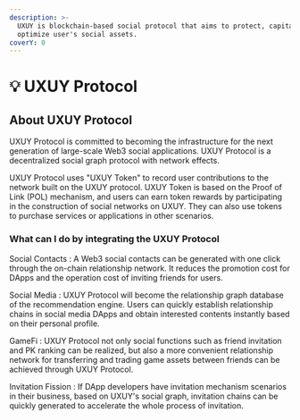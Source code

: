 ```yaml
---
description: >-
  UXUY is blockchain-based social protocol that aims to protect, capitalize and
  optimize user's social assets.
coverY: 0
---
```


# 💡 UXUY Protocol

## About UXUY Protocol

UXUY Protocol is committed to becoming the infrastructure for the next generation of large-scale Web3 social applications. UXUY Protocol is a decentralized social graph protocol with network effects.

UXUY Protocol uses "UXUY Token" to record user contributions to the network built on the UXUY protocol. UXUY Token is based on the Proof of Link (POL) mechanism, and users can earn token rewards by participating in the construction of social networks on UXUY. They can also use tokens to purchase services or applications in other scenarios.



### What can I do by integrating the UXUY Protocol

Social Contacts : A Web3 social contacts can be generated with one click through the on-chain relationship network. It reduces the promotion cost for DApps and the operation cost of inviting friends for users.

Social Media : UXUY Protocol will become the relationship graph database of the recommendation engine. Users can quickly establish relationship chains in social media DApps and obtain interested contents instantly based on their personal profile.

GameFi : UXUY Protocol not only social functions such as friend invitation and PK ranking can be realized, but also a more convenient relationship network for transferring and trading game assets between friends can be achieved through UXUY Protocol.

Invitation Fission : If DApp developers have invitation mechanism scenarios in their business, based on UXUY's social graph, invitation chains can be quickly generated to accelerate the whole process of invitation.

